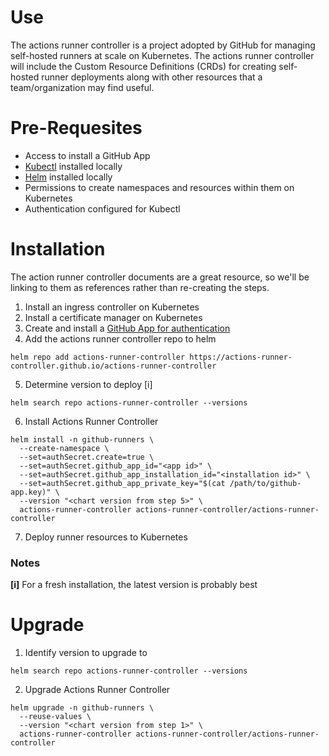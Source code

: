 # Use
The actions runner controller is a project adopted by GitHub for managing self-hosted runners at scale on Kubernetes. The actions runner controller will include the Custom Resource Definitions (CRDs) for creating self-hosted runner deployments along with other resources that a team/organization may find useful.

# Pre-Requesites
* Access to install a GitHub App
* [Kubectl](https://kubernetes.io/docs/tasks/tools/) installed locally
* [Helm](https://helm.sh/docs/helm/helm_install/) installed locally
* Permissions to create namespaces and resources within them on Kubernetes
* Authentication configured for Kubectl

# Installation
The action runner controller documents are a great resource, so we'll be linking to them as references rather than re-creating the steps.

1. Install an ingress controller on Kubernetes
2. Install a certificate manager on Kubernetes
3. Create and install a [GitHub App for authentication](https://github.com/actions/actions-runner-controller/blob/master/docs/detailed-docs.md#deploying-using-github-app-authentication)
4. Add the actions runner controller repo to helm
```
helm repo add actions-runner-controller https://actions-runner-controller.github.io/actions-runner-controller
```
5. Determine version to deploy [i]
```
helm search repo actions-runner-controller --versions
```
6. Install Actions Runner Controller
```
helm install -n github-runners \
  --create-namespace \
  --set=authSecret.create=true \
  --set=authSecret.github_app_id="<app id>" \
  --set=authSecret.github_app_installation_id="<installation id>" \
  --set=authSecret.github_app_private_key="$(cat /path/to/github-app.key)" \
  --version "<chart version from step 5>" \
  actions-runner-controller actions-runner-controller/actions-runner-controller
```
7. Deploy runner resources to Kubernetes

### Notes
**[i]** For a fresh installation, the latest version is probably best

# Upgrade
1. Identify version to upgrade to
```
helm search repo actions-runner-controller --versions
```
2. Upgrade Actions Runner Controller
```
helm upgrade -n github-runners \
  --reuse-values \
  --version "<chart version from step 1>" \
  actions-runner-controller actions-runner-controller/actions-runner-controller
```